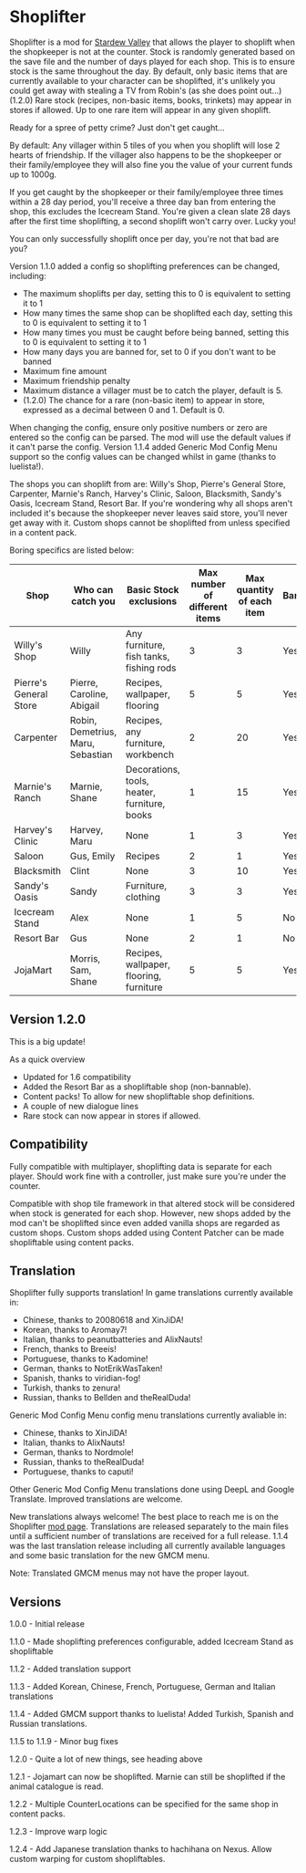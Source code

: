 # Shoplifter

Shoplifter is a mod for [Stardew Valley](https://www.stardewvalley.net/) that allows the player to shoplift when the shopkeeper is not at the counter. 
Stock is randomly generated based on the save file and the number of days played for each shop. This is to ensure stock is the same throughout the day.
By default, only basic items that are currently available to your character can be shoplifted, it's unlikely you could get away with stealing a TV from Robin's (as she does point out...)
(1.2.0) Rare stock (recipes, non-basic items, books, trinkets) may appear in stores if allowed. Up to one rare item will appear in any given shoplift.

Ready for a spree of petty crime? Just don't get caught...

By default:
Any villager within 5 tiles of you when you shoplift will lose 2 hearts of friendship. If the villager also happens to be the shopkeeper or their family/employee they will also fine you the value of your current funds up to 1000g.

If you get caught by the shopkeeper or their family/employee three times within a 28 day period, you'll receive a three day ban from entering the shop, this excludes the Icecream Stand. You're given a clean slate 28 days after the first time shoplifting, a second shoplift won't carry over. Lucky you!

You can only successfully shoplift once per day, you're not that bad are you?

Version 1.1.0 added a config so shoplifting preferences can be changed, including: 
- The maximum shoplifts per day, setting this to 0 is equivalent to setting it to 1
- How many times the same shop can be shoplifted each day, setting this to 0 is equivalent to setting it to 1
- How many times you must be caught before being banned, setting this to 0 is equivalent to setting it to 1
- How many days you are banned for, set to 0 if you don't want to be banned
- Maximum fine amount
- Maximum friendship penalty
- Maximum distance a villager must be to catch the player, default is 5.
- (1.2.0) The chance for a rare (non-basic item) to appear in store, expressed as a decimal between 0 and 1. Default is 0.

When changing the config, ensure only positive numbers or zero are entered so the config can be parsed. The mod will use the default values if it can't parse the config. 
Version 1.1.4 added Generic Mod Config Menu support so the config values can be changed whilst in game (thanks to luelista!).

The shops you can shoplift from are: Willy's Shop, Pierre's General Store, Carpenter, Marnie's Ranch, Harvey's Clinic, Saloon, Blacksmith, Sandy's Oasis, Icecream Stand, Resort Bar.
If you're wondering why all shops aren't included it's because the shopkeeper never leaves said store, you'll never get away with it. Custom shops cannot be shoplifted from unless specified in a content pack.

Boring specifics are listed below:

Shop | Who can catch you | Basic Stock exclusions | Max number of different items | Max quantity of each item | Bannable
-----|-------------------|------------------------|-------------------------------|-------------------------- | --------
Willy's Shop | Willy | Any furniture, fish tanks, fishing rods | 3 | 3 | Yes
Pierre's General Store | Pierre, Caroline, Abigail | Recipes, wallpaper, flooring | 5 | 5 | Yes
Carpenter | Robin, Demetrius, Maru, Sebastian | Recipes, any furniture, workbench | 2 | 20 | Yes
Marnie's Ranch | Marnie, Shane | Decorations, tools, heater, furniture, books | 1 | 15 | Yes
Harvey's Clinic | Harvey, Maru | None | 1 | 3 | Yes
Saloon | Gus, Emily | Recipes | 2 | 1 | Yes
Blacksmith | Clint | None | 3 | 10 | Yes
Sandy's Oasis | Sandy | Furniture, clothing | 3 | 3 | Yes
Icecream Stand | Alex | None | 1 | 5 | No
Resort Bar | Gus | None | 2 | 1 | No
JojaMart | Morris, Sam, Shane | Recipes, wallpaper, flooring, furniture | 5 | 5 | Yes

## Version 1.2.0 ##

This is a big update!

As a quick overview
- Updated for 1.6 compatibility
- Added the Resort Bar as a shopliftable shop (non-bannable).
- Content packs! To allow for new shopliftable shop definitions.
- A couple of new dialogue lines
- Rare stock can now appear in stores if allowed.

## Compatibility ##

Fully compatible with multiplayer, shoplifting data is separate for each player. Should work fine with a controller, just make sure you're under the counter.

Compatible with shop tile framework in that altered stock will be considered when stock is generated for each shop. However, new shops added by the mod can't be shoplifted since even added vanilla shops are regarded as custom shops. Custom shops added using Content Patcher can be made shopliftable using content packs.

## Translation ##

Shoplifter fully supports translation! In game translations currently available in:
- Chinese, thanks to 20080618 and XinJiDA!
- Korean, thanks to Aromay7!
- Italian, thanks to peanutbatteries and AlixNauts!
- French, thanks to Breeis!
- Portuguese, thanks to Kadomine!
- German, thanks to NotErikWasTaken!
- Spanish, thanks to viridian-fog!
- Turkish, thanks to zenura!
- Russian, thanks to Bellden and theRealDuda!

Generic Mod Config Menu config menu translations currently avaliable in:
- Chinese, thanks to XinJiDA!
- Italian, thanks to AlixNauts!
- German, thanks to Nordmole!
- Russian, thanks to theRealDuda!
- Portuguese, thanks to caputi!

Other Generic Mod Config Menu translations done using DeepL and Google Translate. Improved translations are welcome.

New translations always welcome! The best place to reach me is on the Shoplifter [mod page](https://www.nexusmods.com/stardewvalley/mods/8569).
Translations are released separately to the main files until a sufficient number of translations are received for a full release. 1.1.4 was the last translation release including all currently available languages and some basic translation for the new GMCM menu. 

Note: Translated GMCM menus may not have the proper layout.

## Versions ##
1.0.0 - Initial release

1.1.0 - Made shoplifting preferences configurable, added Icecream Stand as shopliftable

1.1.2 - Added translation support

1.1.3 - Added Korean, Chinese, French, Portuguese, German and Italian translations

1.1.4 - Added GMCM support thanks to luelista! Added Turkish, Spanish and Russian translations.

1.1.5 to 1.1.9 - Minor bug fixes

1.2.0 - Quite a lot of new things, see heading above

1.2.1 - Jojamart can now be shoplifted. Marnie can still be shoplifted if the animal catalogue is read.

1.2.2 - Multiple CounterLocations can be specified for the same shop in content packs.

1.2.3 - Improve warp logic

1.2.4 - Add Japanese translation thanks to hachihana on Nexus. Allow custom warping for custom shopliftables.


